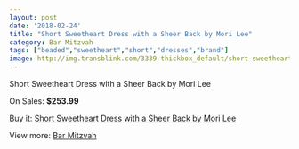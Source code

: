 ```yaml
---
layout: post
date: '2018-02-24'
title: "Short Sweetheart Dress with a Sheer Back by Mori Lee"
category: Bar Mitzvah
tags: ["beaded","sweetheart","short","dresses","brand"]
image: http://img.transblink.com/3339-thickbox_default/short-sweetheart-dress-with-a-sheer-back-by-mori-lee.jpg
---
```

Short Sweetheart Dress with a Sheer Back by Mori Lee

On Sales: **$253.99**
<a href="https://www.transblink.com/en/bar-mitzvah/1053-short-sweetheart-dress-with-a-sheer-back-by-mori-lee.html"><amp-img layout="responsive" width="600" height="600" src="//img.transblink.com/3339-thickbox_default/short-sweetheart-dress-with-a-sheer-back-by-mori-lee.jpg" alt="Short Sweetheart Dress with a Sheer Back by Mori Lee 0" /></a>
<a href="https://www.transblink.com/en/bar-mitzvah/1053-short-sweetheart-dress-with-a-sheer-back-by-mori-lee.html"><amp-img layout="responsive" width="600" height="600" src="//img.transblink.com/3341-thickbox_default/short-sweetheart-dress-with-a-sheer-back-by-mori-lee.jpg" alt="Short Sweetheart Dress with a Sheer Back by Mori Lee 1" /></a>
<a href="https://www.transblink.com/en/bar-mitzvah/1053-short-sweetheart-dress-with-a-sheer-back-by-mori-lee.html"><amp-img layout="responsive" width="600" height="600" src="//img.transblink.com/3340-thickbox_default/short-sweetheart-dress-with-a-sheer-back-by-mori-lee.jpg" alt="Short Sweetheart Dress with a Sheer Back by Mori Lee 2" /></a>

Buy it: [Short Sweetheart Dress with a Sheer Back by Mori Lee](https://www.transblink.com/en/bar-mitzvah/1053-short-sweetheart-dress-with-a-sheer-back-by-mori-lee.html "Short Sweetheart Dress with a Sheer Back by Mori Lee")

View more: [Bar Mitzvah](https://www.transblink.com/en/2-bar-mitzvah "Bar Mitzvah")